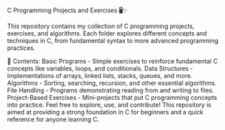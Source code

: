 C Programming Projects and Exercises 🖥️✨

This repository contains my collection of C programming projects, exercises, and algorithms. Each folder explores different concepts and techniques in C, from fundamental syntax to more advanced programming practices.

📁 Contents:
Basic Programs - Simple exercises to reinforce fundamental C concepts like variables, loops, and conditionals.
Data Structures - Implementations of arrays, linked lists, stacks, queues, and more.
Algorithms - Sorting, searching, recursion, and other essential algorithms.
File Handling - Programs demonstrating reading from and writing to files.
Project-Based Exercises - Mini-projects that put C programming concepts into practice.
Feel free to explore, use, and contribute! This repository is aimed at providing a strong foundation in C for beginners and a quick reference for anyone learning C.
